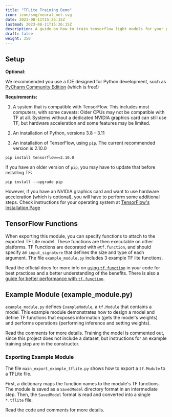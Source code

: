```yaml
---
title: "TFLite Training Demo"
icon: icon/svg/neural_net.svg
date: 2023-08-11T15:26:15Z
lastmod: 2023-08-11T15:26:15Z
description: A guide on how to train tensorflow light models for your plugin
draft: false
weight: 350
---
```



## Setup

**Optional**:

We recommended you use a IDE designed for Python development, such as [PyCharm Community Edition](https://www.jetbrains.com/pycharm/) (which is free!)

**Requirements:**

1. A system that is compatible with TensorFlow. This includes most computers, with some caveats:
Older CPUs may not be compatible with TF at all. Systems without a dedicated NVIDIA graphics card can still use TF, but hardware acceleration and some features may be limited.

2. An installation of Python, versions 3.8 - 3.11

3. An installation of TensorFlow, using `pip`. The current recommended version is 2.10.0

```
pip install tensorflow==2.10.0
```

If you have an older version of `pip`, you may have to update that before installing TF:

```
pip install --upgrade pip
```

However, if you have an NVIDIA graphics card and want to use hardware acceleration (which is optional), you will have to perform some additional steps. Check instructions for your operating system at [TensorFlow's Installation Page](https://www.tensorflow.org/install/pip#step-by-step_instructions)

## TensorFlow Functions

When exporting this module, you can specify functions to attach to the exported TF Lite model. These functions are then executable on other platforms.
TF Functions are decorated with `@tf.function`, and should specify an `input_signature` that defines the size and type of each argument. The file `example_module.py` includes 3 example TF lite functions.

Read the official docs for more info on [using `tf.function`](https://www.tensorflow.org/guide/intro_to_graphs?hl=en#using_tffunction) in your code for best practices and a better understanding of the benefits. There is also a [guide for better performance with `tf.function`](https://www.tensorflow.org/guide/function).

## Example Module (example_module.py)

`example_module.py` defines `ExampleModule`, a `tf.Module` that contains a model. This example module demonstrates how to design a model and define TF functions that exposes information (gets the model's weights) and  performs operations (performing inference and setting weights).

Read the comments for more details. Training the model is commented out, since this project does not include a dataset, but instructions for an example training step are in the constructor.

### Exporting Example Module

The file `main_export_example_tflite.py` shows how to export a `tf.Module` to a TFLite file.

First, a dictionary maps the function names to the module's TF functions. The module is saved as a `SavedModel` directory format in an intermediate step. Then, the `SavedModel` format is read and converted into a single `*.tflite` file.

Read the code and comments for more details.
